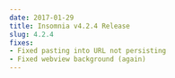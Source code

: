 ```yaml
---
date: 2017-01-29
title: Insomnia v4.2.4 Release
slug: 4.2.4
fixes:
- Fixed pasting into URL not persisting
- Fixed webview background (again)
---
```

